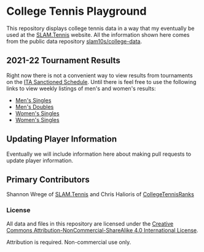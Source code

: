 # College Tennis Playground

This repository displays college tennis data in a way that my eventually be used at the <a href="https://www.slam.tennis/teams/rankings.asp" target="_blank">SLAM.Tennis</a> website. All the information shown here comes from the public data repository <a href="https://github.com/slam10s/college-data" target="_blank">slam10s/college-data</a>.

## 2021-22 Tournament Results

Right now there is not a convenient way to view results from tournaments on the <a href="https://www.wearecollegetennis.com/2021/09/02/2021-22-ita-sanctioned-tournaments/#wk42" target="_blank">ITA Sanctioned Schedule</a>. Until there is feel free to use the following links to view weekly listings of men's and women's results:

- [Men's Singles](./2021-22/results/mens_singles.md)
- [Men's Doubles](./2021-22/results/mens_doubles.md)
- [Women's Singles](./2021-22/results/womens_singles.md)
- [Women's Singles](./2021-22/results/womens_doubles.md)

## Updating Player Information

Eventually we will include information here about making pull requests to update player information.

## Primary Contributors

Shannon Wrege of <a href="https://www.slam.tennis/teams/rankings.asp" target="_blank">SLAM.Tennis</a> and Chris Halioris of <a href="http://collegetennisranks.com/" target="_blank">CollegeTennisRanks</a>

### License

All data and files in this repository are licensed under the <a href="http://creativecommons.org/licenses/by-nc-sa/4.0/" target="_blank">Creative Commons Attribution-NonCommercial-ShareAlike 4.0 International License</a>.

Attribution is required. Non-commercial use only.
